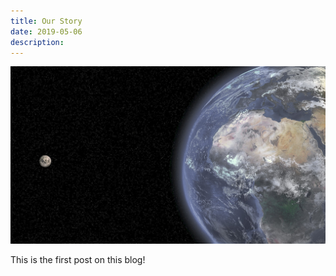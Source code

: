 ```yaml
---
title: Our Story
date: 2019-05-06
description:
---
```


![World and Moon](img/1200/16x9/02.jpg)

This is the first post on this blog!

